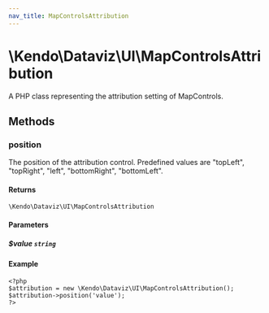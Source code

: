 ```yaml
---
nav_title: MapControlsAttribution
---
```


# \Kendo\Dataviz\UI\MapControlsAttribution

A PHP class representing the attribution setting of MapControls.


## Methods

### position
The position of the attribution control. Predefined values are "topLeft", "topRight", "left", "bottomRight", "bottomLeft".

#### Returns
`\Kendo\Dataviz\UI\MapControlsAttribution`

#### Parameters

##### $value `string`



#### Example 
    <?php
    $attribution = new \Kendo\Dataviz\UI\MapControlsAttribution();
    $attribution->position('value');
    ?>

